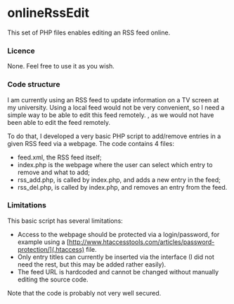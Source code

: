 # onlineRssEdit
This set of PHP files enables editing an RSS feed online.


### Licence

None. Feel free to use it as you wish.


### Code structure

I am currently using an RSS feed to update information on a TV screen at my university. Using a local feed would not be very convenient, so I need a simple way to be able to edit this feed remotely.
, as we would not have been able to edit the feed remotely.

To do that, I developed a very basic PHP script to add/remove entries in a given RSS feed via a webpage.
The code contains 4 files:
- feed.xml, the RSS feed itself;
- index.php is the webpage where the user can select which entry to remove and what to add;
- rss_add.php, is called by index.php, and adds a new entry in the feed;
- rss_del.php, is called by index.php, and removes an entry from the feed.


### Limitations

This basic script has several limitations:
- Access to the webpage should be protected via a login/password, for example using a [http://www.htaccesstools.com/articles/password-protection/](.htaccess) file.
- Only entry titles can currently be inserted via the interface (I did not need the rest, but this may be added rather easily).
- The feed URL is hardcoded and cannot be changed without manually editing the source code.

Note that the code is probably not very well secured. 
